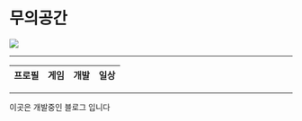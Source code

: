 # 무의공간

![](/images/moo-logo-galo.png)

___

| 프로필 | 게임 | 개발 | 일상 | 
| --- | --- | --- | --- |

___

이곳은 개발중인 블로그 입니다
